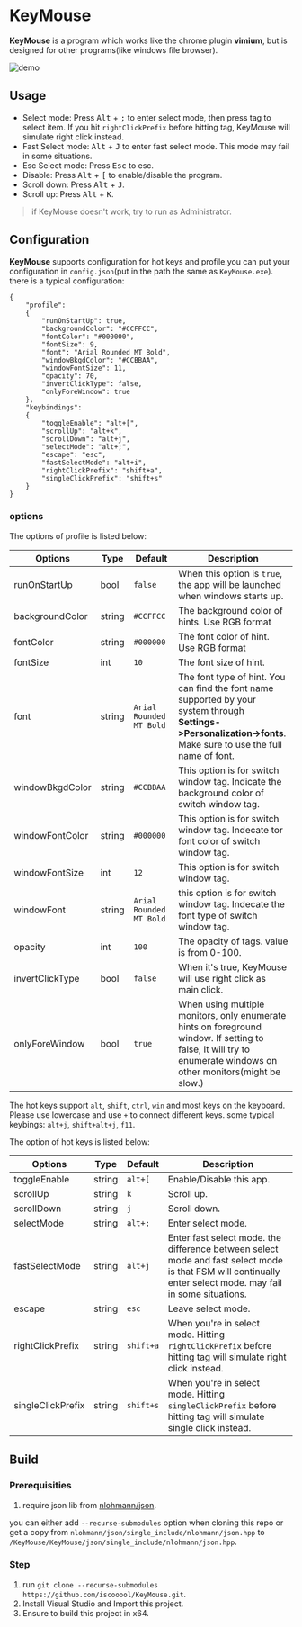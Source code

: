 # KeyMouse
**KeyMouse** is a program which works like the chrome plugin **vimium**, but is designed for other programs(like windows file browser).

![demo](https://i.imgur.com/HxaxNYu.gif)

## Usage

- Select mode: Press <kbd>Alt</kbd> + <kbd>;</kbd> to enter select mode, then press tag to select item. If you hit `rightClickPrefix` before hitting tag, KeyMouse will simulate right click instead.
- Fast Select mode: <kbd>Alt</kbd> + <kbd>J</kbd> to enter fast select mode. This mode may fail in some situations.
- Esc Select mode: Press <kbd>Esc</kbd> to esc.
- Disable: Press <kbd>Alt</kbd> + <kbd>[</kbd> to enable/disable the program.
- Scroll down: Press <kbd>Alt</kbd> + <kbd>J</kbd>.
- Scroll up: Press <kbd>Alt</kbd> + <kbd>K</kbd>.

> if KeyMouse doesn't work, try to run as Administrator.

## Configuration
**KeyMouse** supports configuration for hot keys and profile.you can put your configuration in `config.json`(put in the path the same as `KeyMouse.exe`). there is a typical configuration:
```
{
    "profile":
    {
        "runOnStartUp": true,
        "backgroundColor": "#CCFFCC",
        "fontColor": "#000000",
        "fontSize": 9,
        "font": "Arial Rounded MT Bold",
        "windowBkgdColor": "#CCBBAA",
        "windowFontSize": 11,
        "opacity": 70,
        "invertClickType": false,
        "onlyForeWindow": true
    },
    "keybindings":
    {
        "toggleEnable": "alt+[",
        "scrollUp": "alt+k",
        "scrollDown": "alt+j",
        "selectMode": "alt+;",
        "escape": "esc",
        "fastSelectMode": "alt+i",
        "rightClickPrefix": "shift+a",
        "singleClickPrefix": "shift+s"
    }
}
```
### options
The options of profile is listed below:

| Options       | Type           | Default  | Description|
| ------------- | ------------- | ----------- |----------|
| runOnStartUp | bool | `false` |When this option is `true`, the app will be launched when windows starts up.|
| backgroundColor| string| `#CCFFCC` |The background color of hints. Use RGB format|
| fontColor| string| `#000000` |The font color of hint. Use RGB format|
| fontSize| int| `10`| The font size of hint. |
| font| string| `Arial Rounded MT Bold`| The font type of hint. You can find the font name supported by your system through **Settings->Personalization->fonts**. Make sure to use the full name of font.|
| windowBkgdColor| string| `#CCBBAA`| This option is for switch window tag. Indicate the background color of switch window tag.|
| windowFontColor| string| `#000000`| This option is for switch window tag. Indecate tor font color of switch window tag.|
| windowFontSize| int| `12`| This option is for switch window tag.|
| windowFont| string| `Arial Rounded MT Bold`| this option is for switch window tag. Indecate the font type of switch window tag.|
| opacity| int| `100`| The opacity of tags. value is from 0-100.|
| invertClickType| bool| `false`| When it's true, KeyMouse will use right click as main click.|
| onlyForeWindow| bool| `true`| When using multiple monitors, only enumerate hints on foreground window. If setting to false, It will try to enumerate windows on other monitors(might be slow.)|

The hot keys support `alt`, `shift`, `ctrl`, `win` and most keys on the keyboard. Please use lowercase and use `+` to connect different keys. some typical keybings: `alt+j`, `shift+alt+j`, `f11`.

The option of hot keys is listed below:

| Options       | Type           | Default  | Description|
| ------------- | ------------- | ----------- |----------|
| toggleEnable| string| `alt+[`| Enable/Disable this app.|
| scrollUp| string| `k`| Scroll up.|
| scrollDown| string| `j`| Scroll down.|
| selectMode| string| `alt+;`| Enter select mode.|
| fastSelectMode| string| `alt+j`| Enter fast select mode. the difference between select mode and fast select mode is that FSM will continually enter select mode. may fail in some situations.|
|escape| string| `esc`| Leave select mode.|
|rightClickPrefix| string| `shift+a`| When you're in select mode. Hitting `rightClickPrefix` before hitting tag will simulate right click instead.|
|singleClickPrefix| string| `shift+s`| When you're in select mode. Hitting `singleClickPrefix` before hitting tag will simulate single click instead.|


## Build
### Prerequisities
1. require json lib from [nlohmann/json](https://github.com/nlohmann/json).

you can either add `--recurse-submodules` option when cloning this repo or get a copy from `nlohmann/json/single_include/nlohmann/json.hpp` to `/KeyMouse/KeyMouse/json/single_include/nlohmann/json.hpp`.
### Step
1. run `git clone --recurse-submodules https://github.com/iscooool/KeyMouse.git`.
2. Install Visual Studio and Import this project.
3. Ensure to build this project in x64.
